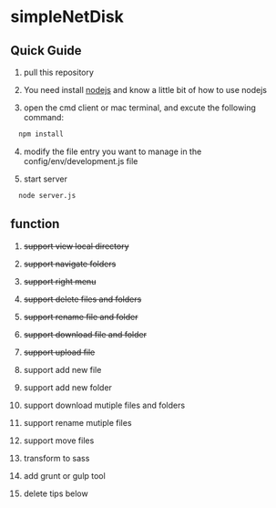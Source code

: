 # simpleNetDisk

## Quick Guide

1. pull this repository

2. You need install [nodejs](http://www.nodejs.org/) and know a little bit of how to use nodejs

3. open the cmd client or mac terminal, and excute  the following command:
 
 ```cmd
   npm install
 ```
 
4. modify the file entry you want to manage in the config/env/development.js file

5. start server

 ```cmd
   node server.js
 ```


## function

1. ~~support view local directory~~

2. ~~support navigate folders~~

3. ~~support right menu~~

4. ~~support delete files and folders~~

5. ~~support rename file and folder~~

6. ~~support download file and folder~~

7. ~~support upload file~~

8. support add new file

9. support add new folder

10. support download mutiple files and folders

11. support rename mutiple files

12. support move files

13. transform to sass

14. add grunt or gulp tool

15. delete tips below